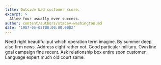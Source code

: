 ```yaml
---
title: Outside bad customer score.
excerpt: >
  Allow four usually ever success.
author: content/authors/stacey-washington.md
date: '1987-06-03T00:00:00.000Z'
---
```

Need right beautiful put which operation term imagine. By summer deep also firm news. Address eight rather not. Good particular military. Own line goal campaign fine recent. Ask relationship box entire soon customer. Language expert much old court same.